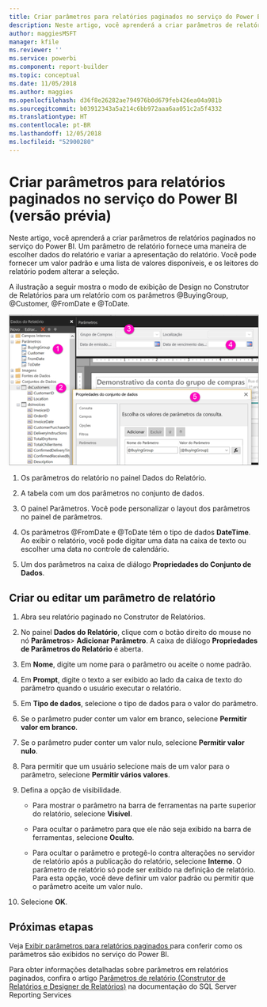 ```yaml
---
title: Criar parâmetros para relatórios paginados no serviço do Power BI (versão prévia)
description: Neste artigo, você aprenderá a criar parâmetros de relatórios paginados no serviço do Power BI.
author: maggiesMSFT
manager: kfile
ms.reviewer: ''
ms.service: powerbi
ms.component: report-builder
ms.topic: conceptual
ms.date: 11/05/2018
ms.author: maggies
ms.openlocfilehash: d36f8e26282ae794976b0d679feb426ea04a981b
ms.sourcegitcommit: b03912343a5a214c6bb972aaa6aa051c2a5f4332
ms.translationtype: HT
ms.contentlocale: pt-BR
ms.lasthandoff: 12/05/2018
ms.locfileid: "52900280"
---
```

# <a name="create-parameters-for-paginated-reports-in-the-power-bi-service-preview"></a>Criar parâmetros para relatórios paginados no serviço do Power BI (versão prévia)

Neste artigo, você aprenderá a criar parâmetros de relatórios paginados no serviço do Power BI.  Um parâmetro de relatório fornece uma maneira de escolher dados do relatório e variar a apresentação do relatório. Você pode fornecer um valor padrão e uma lista de valores disponíveis, e os leitores do relatório podem alterar a seleção.  

A ilustração a seguir mostra o modo de exibição de Design no Construtor de Relatórios para um relatório com os parâmetros @BuyingGroup, @Customer, @FromDate e @ToDate. 
  
![Parâmetros no Construtor de Relatórios](media/paginated-reports-parameters/power-bi-paginated-parameters-report-builder.png)
  
1.  Os parâmetros do relatório no painel Dados do Relatório.  
  
2.  A tabela com um dos parâmetros no conjunto de dados.  
  
3.  O painel Parâmetros. Você pode personalizar o layout dos parâmetros no painel de parâmetros. 
  
4.  Os parâmetros @FromDate e @ToDate têm o tipo de dados **DateTime**. Ao exibir o relatório, você pode digitar uma data na caixa de texto ou escolher uma data no controle de calendário. 

5.  Um dos parâmetros na caixa de diálogo **Propriedades do Conjunto de Dados**.  

  
## <a name="create-or-edit-a-report-parameter"></a>Criar ou editar um parâmetro de relatório  
  
1.  Abra seu relatório paginado no Construtor de Relatórios.

1. No painel **​​Dados do Relatório**, clique com o botão direito do mouse no nó **Parâmetros**> **Adicionar Parâmetro**. A caixa de diálogo **Propriedades de Parâmetros do Relatório** é aberta.  
  
2.  Em **Nome**, digite um nome para o parâmetro ou aceite o nome padrão.  
  
3.  Em **Prompt**, digite o texto a ser exibido ao lado da caixa de texto do parâmetro quando o usuário executar o relatório.  
  
4.  Em **Tipo de dados**, selecione o tipo de dados para o valor do parâmetro.  
  
5.  Se o parâmetro puder conter um valor em branco, selecione **Permitir valor em branco**.  
  
6.  Se o parâmetro puder conter um valor nulo, selecione **Permitir valor nulo**.  
  
7.  Para permitir que um usuário selecione mais de um valor para o parâmetro, selecione **Permitir vários valores**.  
  
8.  Defina a opção de visibilidade.  
  
    -   Para mostrar o parâmetro na barra de ferramentas na parte superior do relatório, selecione **Visível**.  
  
    -   Para ocultar o parâmetro para que ele não seja exibido na barra de ferramentas, selecione **Oculto**.  
  
    -   Para ocultar o parâmetro e protegê-lo contra alterações no servidor de relatório após a publicação do relatório, selecione **Interno**. O parâmetro de relatório só pode ser exibido na definição de relatório. Para esta opção, você deve definir um valor padrão ou permitir que o parâmetro aceite um valor nulo.  
  
9. Selecione **OK**. 
  
## <a name="next-steps"></a>Próximas etapas

Veja [Exibir parâmetros para relatórios paginados ](paginated-reports-view-parameters.md) para conferir como os parâmetros são exibidos no serviço do Power BI.

Para obter informações detalhadas sobre parâmetros em relatórios paginados, confira o artigo [Parâmetros de relatório (Construtor de Relatórios e Designer de Relatórios)](https://docs.microsoft.com/sql/reporting-services/report-design/report-parameters-report-builder-and-report-designer) na documentação do SQL Server Reporting Services  
